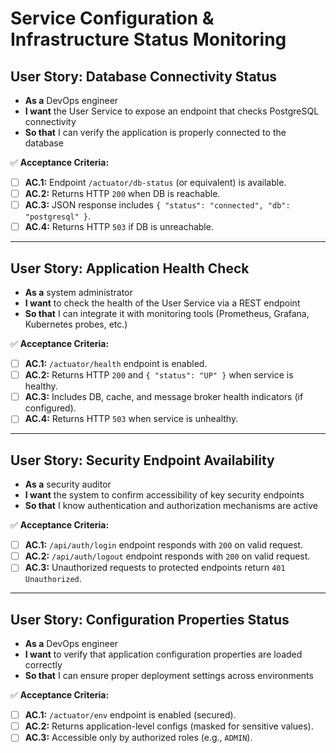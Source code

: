 # Service Configuration & Infrastructure Status Monitoring

## **User Story: Database Connectivity Status**

* **As a** DevOps engineer
* **I want** the User Service to expose an endpoint that checks PostgreSQL connectivity
* **So that** I can verify the application is properly connected to the database

✅ **Acceptance Criteria:**

- [ ] **AC.1:** Endpoint `/actuator/db-status` (or equivalent) is available.
- [ ] **AC.2:** Returns HTTP `200` when DB is reachable.
- [ ] **AC.3:** JSON response includes `{ "status": "connected", "db": "postgresql" }`.
- [ ] **AC.4:** Returns HTTP `503` if DB is unreachable.

---

## **User Story: Application Health Check**

* **As a** system administrator
* **I want** to check the health of the User Service via a REST endpoint
* **So that** I can integrate it with monitoring tools (Prometheus, Grafana, Kubernetes probes, etc.)

✅ **Acceptance Criteria:**

- [ ] **AC.1:** `/actuator/health` endpoint is enabled.
- [ ] **AC.2:** Returns HTTP `200` and `{ "status": "UP" }` when service is healthy.
- [ ] **AC.3:** Includes DB, cache, and message broker health indicators (if configured).
- [ ] **AC.4:** Returns HTTP `503` when service is unhealthy.

---

## **User Story: Security Endpoint Availability**

* **As a** security auditor
* **I want** the system to confirm accessibility of key security endpoints
* **So that** I know authentication and authorization mechanisms are active

✅ **Acceptance Criteria:**

- [ ] **AC.1:** `/api/auth/login` endpoint responds with `200` on valid request.
- [ ] **AC.2:** `/api/auth/logout` endpoint responds with `200` on valid request.
- [ ] **AC.3:** Unauthorized requests to protected endpoints return `401 Unauthorized`.

---

## **User Story: Configuration Properties Status**

* **As a** DevOps engineer
* **I want** to verify that application configuration properties are loaded correctly
* **So that** I can ensure proper deployment settings across environments

✅ **Acceptance Criteria:**

- [ ] **AC.1:** `/actuator/env` endpoint is enabled (secured).
- [ ] **AC.2:** Returns application-level configs (masked for sensitive values).
- [ ] **AC.3:** Accessible only by authorized roles (e.g., `ADMIN`).